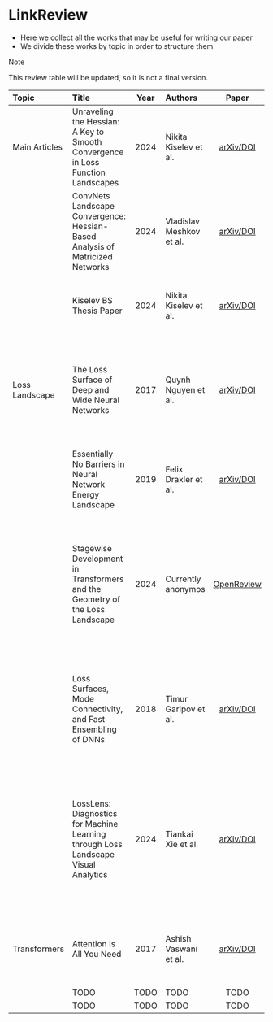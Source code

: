 # LinkReview

- Here we collect all the works that may be useful for writing our paper
- We divide these works by topic in order to structure them

> [!NOTE]
> This review table will be updated, so it is not a final version.

| Topic | Title | Year | Authors | Paper | Code | Summary |
| :--- | :--- | :---: | :--- | :---: | :---: | :--- |
| Main Articles | Unraveling the Hessian: A Key to Smooth Convergence in Loss Function Landscapes | 2024 | Nikita Kiselev et al. | [arXiv/DOI](https://arxiv.org/abs/2409.11995) | [GitHub]() | Fully-Contedet NN Landscape study |
|  | ConvNets Landscape Convergence: Hessian-Based Analysis of Matricized Networks | 2024 | Vladislav Meshkov et al. | [arXiv/DOI](https://ieeexplore.ieee.org/document/10899113) | [GitHub]() | ConvNet Landscape study |
|  | Kiselev BS Thesis Paper | 2024 | Nikita Kiselev et al. | [arXiv/DOI]() | [GitHub]() | A work that explores the desired area and reveals the basic definitions |
| Loss Landscape | The Loss Surface of Deep and Wide Neural Networks | 2017 | Quynh Nguyen et al. | [arXiv/DOI](https://arxiv.org/pdf/1704.08045) | [GitHub]() | A bit more on optimization, the connection between local and global minima in NN is shown |
|  | Essentially No Barriers in Neural Network Energy Landscape | 2019 | Felix Draxler et al. | [arXiv/DOI](https://arxiv.org/pdf/1803.00885) | [GitHub]() | The study investigates the minima placements on the loss function landscape |
|  | Stagewise Development in Transformers and the Geometry of the Loss Landscape | 2024 | Currently anonymos | [OpenReview](https://openreview.net/forum?id=xEZiEhjTeq) | [GitHub]() | Work developing a geometric view of the loss function landscape without mention of the minimum required sample size |
|  | Loss Surfaces, Mode Connectivity, and Fast Ensembling of DNNs | 2018 | Timur Garipov et al. | [arXiv/DOI](https://arxiv.org/pdf/1802.10026) | [GitHub]() | The study  shows that the optima of these complex loss functions are in fact connected by simple curves |
|  | LossLens: Diagnostics for Machine Learning through Loss Landscape Visual Analytics | 2024 | Tiankai Xie et al. | [arXiv/DOI](https://arxiv.org/pdf/2412.13321) | [GitHub]() | Focusing on visual aspect the study provides information about loss landscapes in deep NN, covering the possibilities of finding minimal sample size|
| Transformers | Attention Is All You Need | 2017 | Ashish Vaswani et al. | [arXiv/DOI](https://arxiv.org/abs/1706.03762) | [GitHub]() | Basic work on transformer architecture and attention mechanism |
|  | TODO | TODO | TODO | TODO | TODO | TODO |
|  | TODO | TODO | TODO | TODO | TODO | TODO |
